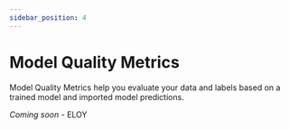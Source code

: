 ```yaml
---
sidebar_position: 4
---
```


# Model Quality Metrics

Model Quality Metrics help you evaluate your data and labels based on a trained model and imported model predictions.


_Coming soon_ - ELOY
